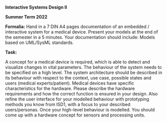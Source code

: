 **Interactive Systems Design II**

**Summer Term 2022**

**Formalia:**
Hand in a 7 DIN A4 pages documentation of an embedded / interactive system for a
medical device. Present your models at the end of the semester in a 5 minutes.
Your documentation should include:
Models based on UML/SysML standards.

**Task:**

A concept for a medical device is required, which is able to detect and visualize
changes in vital parameters. The behaviour of the system needs to be specified on a
high level. The system architecture should be described in its behaviour with respect
to the context, use case, possible states and users (medical experts/patient).
Medical devices have specific characteristics for the hardware. Please describe the
hardware requirements and how the correct function is ensured in your design.
Also refine the user interface for your modelled behaviour with prototyping methods
you know from ISD1, with a focus to your described users/personas.
Once your high-level behaviour is modelled. You should come up with a hardware
concept for sensors and processing units.
